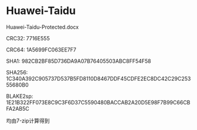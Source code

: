 # Huawei-Taidu

Huawei-Taidu-Protected.docx

CRC32: 7716E555

CRC64: 1A5699FC063EE7F7

SHA1: 982CB2BF85D736DA9A07B76405503ABC8FF54F58

SHA256: 1C340A392C905737D537B5FD8110D8467DDF45CDFE2EC8DC42C29C25355680B0

BLAKE2sp: 1E21B322FF073E8C9C3F6D37C5590480BACCAB2A20D5E98F7B99C66CBFA2AB5C

均由7-zip计算得到
